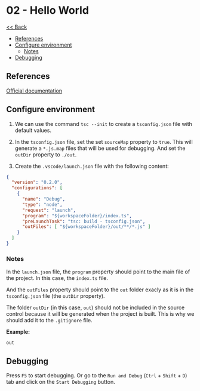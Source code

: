 # 02 - Hello World

[<< Back](../README.md)

- [References](#references)
- [Configure environment](#configure-environment)
  - [Notes](#notes)
- [Debugging](#debugging)



## References
[Official documentation](https://code.visualstudio.com/docs/typescript/typescript-debugging)



## Configure environment

1. We can use the command `tsc --init` to create a `tsconfig.json` file with default values.

2. In the `tsconfig.json` file, set the set `sourceMap` property to `true`. This will generate a `*.js.map` files that will be used for debugging. And set the `outDir` property to `./out`.

3. Create the `.vscode/launch.json` file with the following content:

```json
{
  "version": "0.2.0",
  "configurations": [
    {
      "name": "Debug",
      "type": "node",
      "request": "launch",
      "program": "${workspaceFolder}/index.ts",
      "preLaunchTask": "tsc: build - tsconfig.json",
      "outFiles": [ "${workspaceFolder}/out/**/*.js" ]
    }
  ]
}
```

### Notes

In the `launch.json` file, the `program` property should point to the main file of the project. In this case, the `index.ts` file.

And the `outFiles` property should point to the `out` folder exacly as it is in the `tsconfig.json` file (the `outDir` property).

The folder `outDir` (in this case, `out`) should not be included in the source control because it will be generated when the project is built. This is why we should add it to the `.gitignore` file.

**Example:**
```gitignore
out
```



## Debugging

Press `F5` to start debugging. Or go to the `Run and Debug` (`Ctrl` + `Shift` + `D`) tab and click on the `Start Debugging` button.
